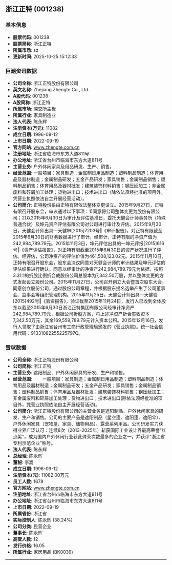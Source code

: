 ## 浙江正特 (001238)

### 基本信息

- **股票代码**: 001238
- **股票简称**: 浙江正特
- **所属市场**: sz
- **更新时间**: 2025-10-25 15:12:33

### 巨潮资讯数据

- **公司全称**: 浙江正特股份有限公司
- **英文名称**: Zhejiang Zhengte Co., Ltd.
- **A股代码**: 001238
- **A股简称**: 浙江正特
- **所属市场**: 深交所主板
- **所属行业**: 家具制造业
- **法人代表**: 陈永辉
- **注册资本(万元)**: 11082
- **成立日期**: 1996-09-12
- **上市日期**: 2022-09-19
- **官方网站**: www.zhengte.com.cn
- **注册地址**: 浙江省临海市东方大道811号
- **办公地址**: 浙江省台州市临海市东方大道811号
- **主营业务**: 户外休闲家具及用品研发、生产、销售。
- **经营范围**: 一般项目：家具制造；金属制日用品制造；塑料制品制造；体育用品及器材制造；金属制品研发；五金产品研发；家具销售；金属制品销售；塑料制品销售；体育用品及器材批发；建筑装饰材料销售；钢压延加工；非金属废料和碎屑加工处理；货物进出口；技术进出口（除依法须经批准的项目外，凭营业执照依法自主开展经营活动）。
- **公司简介**: 正特股份系由正特有限依法整体变更设立。2015年9月27日，正特有限召开股东会，审议通过以下事项：1)同意将公司整体变更为股份有限公司；2)以2015年6月30日为审计及评估基准日，委托天健会计师事务所（特殊普通合伙）及坤元资产评估有限公司对公司进行审计及评估。2015年9月30日，天健会计师出具―天健审[2015]7203号‖《审计报告》，对正特有限截至2015年6月30日的财务数据进行了审计。经审计，正特有限的净资产值为242,984,789.79元。2015年11月3日，坤元评估出具的―坤元评报[2015]616号‖《资产评估报告》，对正特有限截至2015年6月30日的资产状况进行了评估。经评估，公司净资产的评估价值为461,508,123.02元。2015年11月10日，正特有限召开股东会，股东会决议同意对天健会计师的审计结果及坤元评估的评估结果进行确认，同意以经审计的净资产242,984,789.79元为依据，按照3.31:1的折股比例折合成股份公司总股本为7,342.50万股，并以整体变更的方式发起设立股份公司。2015年11月27日，公司召开创立大会暨首次股东大会，同意创立股份公司，通过股份公司章程，并根据股东提名选举产生了公司董事会、监事会等组织管理机构。2015年11月25日，天健会计师出具―天健验[2015]492号‖《验资报告》，验证截至2015年11月24日，发行人已收到全体股东以截至2015年6月30日浙江正特集团有限公司经审计净资产242,984,789.79元，根据公司折股方案，将上述净资产折合实收资本7,342.50万元，其余169,559,789.79元计入资本公积。2015年12月16日，发行人领取了由浙江省台州市工商行政管理局颁发的《营业执照》。统一社会信用代码：91331082255225797Q。

### 雪球数据

- **公司全称**: 浙江正特股份有限公司
- **公司简称**: 浙江正特
- **主营业务**: 遮阳制品、户外休闲家具的研发、生产和销售。
- **经营范围**: 　　一般项目：家具制造；金属制日用品制造；塑料制品制造；体育用品及器材制造；金属制品研发；五金产品研发；家具销售；金属制品销售；塑料制品销售；体育用品及器材批发；建筑装饰材料销售；钢压延加工；非金属废料和碎屑加工处理；货物进出口；技术进出口(除依法须经批准的项目外，凭营业执照依法自主开展经营活动)。
- **公司简介**: 浙江正特股份有限公司的主营业务是遮阳制品、户外休闲家具的研发、生产和销售。公司的主要产品是遮阳制品（星空篷、遮阳篷、遮阳伞）、户外休闲家具（宠物屋、家具、储物用品）、露营系列用品。公司研发实力获得业界广泛认可：连续8次（2013-2025年）斩获国际工业设计界最高荣誉"红点奖"，成为国内户外休闲行业获此殊荣次数最多的企业之一，并获评"浙江省专利示范企业"称号。
- **法人代表**: 陈永辉
- **总经理**: 陈永辉
- **董秘**: 李嵩
- **成立日期**: 1996-09-12
- **注册资本(元)**: 11082.00万元
- **员工人数**: 1678
- **官方网站**: www.zhengte.com.cn
- **注册地址**: 浙江省台州市临海市东方大道811号
- **办公地址**: 浙江省台州市临海市东方大道811号
- **上市日期**: 2022-09-19
- **所属省份**: 浙江省
- **实际控制人**: 陈永辉 (38.24%)
- **公司分类**: 民营企业
- **董事长**: 陈永辉
- **高管人数**: 12
- **发行价格**: 16.05
- **所属行业**: 家居用品 (BK0039)

---